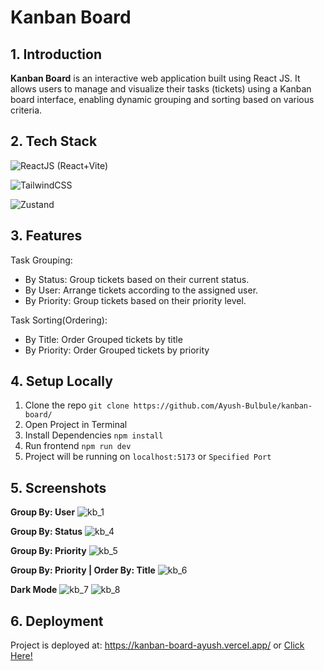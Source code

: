 # Kanban Board 

## 1. Introduction

**Kanban Board** is an interactive web application built using React JS. It allows users to manage and visualize their tasks (tickets) using a Kanban board interface, enabling dynamic grouping and sorting based on various criteria.

## 2. Tech Stack
![ReactJS](https://img.shields.io/badge/React-20232A?style=for-the-badge&logo=react&logoColor=61DAFB) (React+Vite)

![TailwindCSS](https://img.shields.io/badge/Tailwind_CSS-38B2AC?style=for-the-badge&logo=tailwind-css&logoColor=white)

![Zustand](https://img.shields.io/badge/Zustand-%20-brightgreen)

## 3. Features

Task Grouping:
 - By Status: Group tickets based on their current status.
 - By User: Arrange tickets according to the assigned user.
 - By Priority: Group tickets based on their priority level.
    
Task Sorting(Ordering):
  - By Title: Order Grouped tickets by title
  - By Priority: Order Grouped tickets by priority

## 4. Setup Locally

1. Clone the repo `git clone https://github.com/Ayush-Bulbule/kanban-board/`
2. Open Project in Terminal 
3. Install Dependencies `npm install`
3. Run frontend `npm run dev`
4. Project will be running on `localhost:5173` or `Specified Port`

## 5. Screenshots
**Group By: User**
![kb_1](https://github.com/Ayush-Bulbule/kanban-board/assets/69710917/6babdc81-9f9f-432f-95bc-1133223444c6)

**Group By: Status**
![kb_4](https://github.com/Ayush-Bulbule/kanban-board/assets/69710917/155e620c-fba6-4d76-bd61-ec3dbb97641e)

**Group By: Priority**
![kb_5](https://github.com/Ayush-Bulbule/kanban-board/assets/69710917/927de74e-936b-4417-b97d-45b3bf300946)

**Group By: Priority | Order By: Title**
![kb_6](https://github.com/Ayush-Bulbule/kanban-board/assets/69710917/5105c63b-7b9f-41bb-9900-6b4e5706c296)

**Dark Mode**
![kb_7](https://github.com/Ayush-Bulbule/kanban-board/assets/69710917/68e5b6a1-4ec4-4599-865e-91d7241d5184)
![kb_8](https://github.com/Ayush-Bulbule/kanban-board/assets/69710917/3a0c258e-cbe2-4180-876d-72a0887eced3)

## 6. Deployment
Project is deployed at: https://kanban-board-ayush.vercel.app/ or [Click Here!](https://kanban-board-ayush.vercel.app/)
